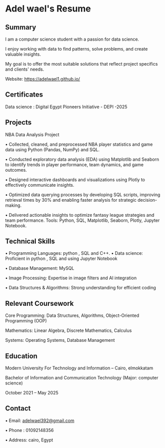 # Adel wael's Resume



## Summary



I am a computer science student with a passion for data science. 

I enjoy working with data to find patterns, solve problems, and create valuable insights.

My goal is to offer the most suitable solutions that reflect project specifics and clients' needs.

Website: https://adelwael1.github.io/



## Certificates
Data science : Digital Egypt Pioneers Initiative - DEPI -2025
## Projects



NBA Data Analysis Project 

• Collected, cleaned, and preprocessed NBA player statistics and game data using Python (Pandas, NumPy) and SQL. 

• Conducted exploratory data analysis (EDA) using Matplotlib and Seaborn to identify trends in player performance, team dynamics, and game outcomes. 

• Designed interactive dashboards and visualizations using Plotly to effectively communicate insights.

• Optimized data querying processes by developing SQL scripts, improving retrieval times by 30% and enabling faster analysis for strategic decision-making. 

• Delivered actionable insights to optimize fantasy league strategies and team performance. Tools: Python, SQL, Matplotlib, Seaborn, Plotly, Jupyter Notebook.


## Technical Skills



• Programming Languages: python , SQL and C++. • Data science: Proficient in python , SQL and using Jupyter Notebook

• Database Management: MySQL

• Image Processing: Expertise in image filters and AI integration

• Data Structures & Algorithms: Strong understanding for efficient coding




## Relevant Coursework




Core Programming: Data Structures, Algorithms, Object-Oriented Programming (OOP)

Mathematics: Linear Algebra, Discrete Mathematics, Calculus

Systems: Operating Systems, Database Management



## Education




Modern University For Technology and Information – Cairo, elmokkatam

Bachelor of Information and Communication Technology (Major: computer science)

October 2021 – May 2025

## Contact   
• Email: adelwael392@gmail.com   

• Phone : 01092148356   

• Address: cairo, Egypt  
